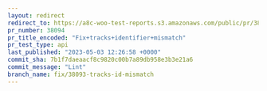 ```yaml
---
layout: redirect
redirect_to: https://a8c-woo-test-reports.s3.amazonaws.com/public/pr/38094/api/index.html
pr_number: 38094
pr_title_encoded: "Fix+tracks+identifier+mismatch"
pr_test_type: api
last_published: "2023-05-03 12:26:58 +0000"
commit_sha: 7b1f7daeaacf8c9820c00b7a89db958e3b3e21a6
commit_message: "Lint"
branch_name: fix/38093-tracks-id-mismatch
---
```

